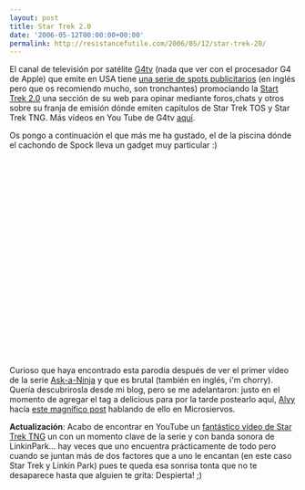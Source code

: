 ```yaml
---
layout: post
title: Star Trek 2.0
date: '2006-05-12T00:00:00+00:00'
permalink: http://resistancefutile.com/2006/05/12/star-trek-20/
---
```

El canal de televisión por satélite <a href="http://www.g4tv.com">G4tv</a> (nada que ver con el procesador G4 de Apple) que emite en USA tiene <a href="http://www.youtube.com/view_play_list?p=590DF2F3C3BEB8D4">una serie de spots publicitarios</a> (en inglés pero que os recomiendo mucho, son tronchantes) promociando la <a href="http://www.g4tv.com/trek20/index.html">Start Trek 2.0</a> una sección de su web para opinar mediante foros,chats y otros sobre su franja de emisión dónde emiten capítulos de Star Trek TOS y Star Trek TNG. Más vídeos en You Tube de G4tv <a href="http://www.youtube.com/profile?user=G4TV">aquí</a>.

Os pongo a continuación el que más me ha gustado, el de la piscina dónde el cachondo de Spock lleva un gadget muy particular :)

<object width="425" height="350"><param name="movie" value="http://www.youtube.com/v/5-N6Cwhoh_s"></param><embed src="http://www.youtube.com/v/5-N6Cwhoh_s" type="application/x-shockwave-flash" width="425" height="350"></embed></object>

Curioso que haya encontrado esta parodia después de ver el primer vídeo de la serie <a href="http://www.youtube.com/watch?v=OEmss2lg-ug">Ask-a-Ninja</a> y que es brutal (también en inglés, i'm chorry). Quería descubrirosla desde mi blog, pero se me adelantaron: justo en el momento de agregar el tag a delicious para por la tarde postearlo aquí, <a href="http://www.microsiervos.com/archivo/general/alvy.html">Alvy</a>  hacía <a href="http://www.microsiervos.com/archivo/weblogs/ask-a-ninja-videoblog.html">este magnífico post</a> hablando de ello en Microsiervos.

<span style="font-weight:bold;">Actualización</span>: Acabo de encontrar en YouTube un <a href="http://www.youtube.com/watch?v=cqtnk1-CNqU">fantástico vídeo de Star Trek TNG</a> un  con un momento clave de la serie y con banda sonora de LinkinPark... hay veces que uno encuentra prácticamente de todo pero cuando se juntan más de dos factores que a uno le encantan (en este caso Star Trek y Linkin Park) pues te queda esa sonrisa tonta que no te desaparece hasta que alguien te grita: Despierta! ;)

